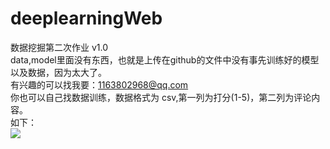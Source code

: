 # deeplearningWeb
数据挖掘第二次作业 v1.0    
data,model里面没有东西，也就是上传在github的文件中没有事先训练好的模型以及数据，因为太大了。   
有兴趣的可以找我要：1163802968@qq.com     
你也可以自己找数据训练，数据格式为 csv,第一列为打分(1-5)，第二列为评论内容。    
如下：    
![](https://github.com/zzq2015/deeplearningWeb/blob/master/model/data/%E6%95%B0%E6%8D%AE%E6%A0%BC%E5%BC%8F.png?raw=true)
